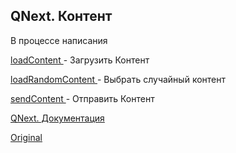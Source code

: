 ## QNext. Контент

В процессе написания







[loadContent ](/docs-test/reactions/loadcontent)- Загрузить Контент

[loadRandomContent ](/docs-test/reactions/loadrandomcontent)- Выбрать случайный контент

[sendContent ](/docs-test/reactions/sendcontent)- Отправить Контент



[QNext. Документация](/docs-test/)
  
[Original](https://telegra.ph/QNext-admin-content-about-05-09)